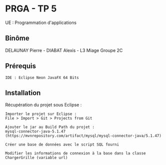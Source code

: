 # PRGA - TP 5

UE : Programmation d'applications

## Binôme

DELAUNAY Pierre - DIABAT Alexis - L3 Miage Groupe 2C


## Prérequis

```
IDE : Eclipse Neon JavaFX 64 Bits
```

## Installation

Récupération du projet sous Eclipse :

```
Importer le projet sur Eclipse :
File > Import > Git > Projects from Git

Ajouter le jar au Build Path du projet :  
mysql-connector-java-5.1.47 (https://mvnrepository.com/artifact/mysql/mysql-connector-java/5.1.47)

Créer une base de données avec le script SQL fourni

Modifier les informations de connexion à la base dans la classe ChargerGrille (variable url)
```

<!-- ## Preview -->

<!-- ![alt](https://i.imgur.com/NUjROmm.gif) -->